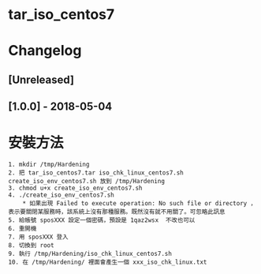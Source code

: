 # tar_iso_centos7
# Changelog

## [Unreleased]


## [1.0.0] - 2018-05-04


# 安裝方法
	1. mkdir /tmp/Hardening
	2. 把 tar_iso_centos7.tar iso_chk_linux_centos7.sh create_iso_env_centos7.sh 放到 /tmp/Hardening
	3. chmod u+x create_iso_env_centos7.sh
	4. ./create_iso_env_centos7.sh
		* 如果出現 Failed to execute operation: No such file or directory ，表示要關閉某服務時，該系統上沒有那種服務。既然沒有就不用關了。可忽略此訊息
	5. 給帳號 sposXXX 設定一個密碼，預設是 1qaz2wsx  不改也可以
	6. 重開機
	7. 用 sposXXX 登入
	8. 切換到 root
	9. 執行 /tmp/Hardening/iso_chk_linux_centos7.sh
	10. 在 /tmp/Hardening/ 裡面會產生一個 xxx_iso_chk_linux.txt
